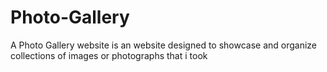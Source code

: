 # Photo-Gallery
A Photo Gallery website is an website designed to showcase and organize collections of images or photographs that i took

